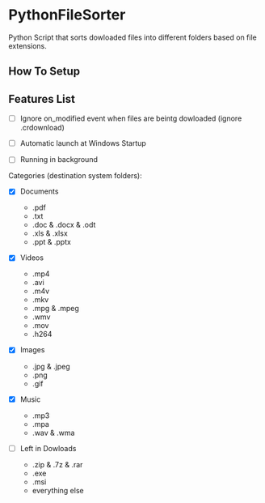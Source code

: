 # PythonFileSorter
Python Script that sorts dowloaded files into different folders based on file extensions.

## How To Setup

## Features List

- [ ] Ignore on_modified event when files are beintg dowloaded (ignore .crdownload)
- [ ] Automatic launch at Windows Startup
- [ ] Running in background
  


Categories (destination system folders): 

- [x] Documents 
  - .pdf
  - .txt
  - .doc & .docx & .odt
  - .xls & .xlsx
  - .ppt & .pptx

- [x] Videos
  - .mp4
  - .avi
  - .m4v
  - .mkv
  - .mpg & .mpeg
  - .wmv
  - .mov
  - .h264


- [x] Images
  - .jpg & .jpeg
  - .png
  - .gif

- [x] Music
  - .mp3 
  - .mpa
  - .wav & .wma

- [ ] Left in Dowloads
  - .zip & .7z & .rar
  - .exe
  - .msi
  - everything else